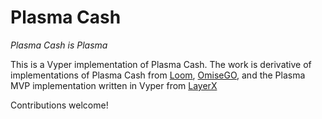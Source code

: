 # Plasma Cash

*Plasma Cash is Plasma*

This is a Vyper implementation of Plasma Cash.
The work is derivative of implementations of Plasma Cash from
[Loom](https://github.com/loomnetwork/plasma-cash),
[OmiseGO](https://github.com/omisego/plasma-cash),
and the Plasma MVP implementation written in Vyper from
[LayerX](https://github.com/LayerXcom/plasma-mvp-vyper)

Contributions welcome!
